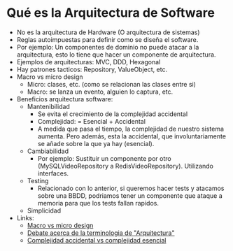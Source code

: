 # Qué es la Arquitectura de Software

* No es la arquitectura de Hardware (O arquitectura de sistemas)
* Reglas autoimpuestas para definir como se diseña el software.
* Por ejemplo: Un componentes de dominio no puede atacar a la arquitectura, esto lo tiene que hacer un componente de arquitectura.
* Ejemplos de arquitecturas: MVC, DDD, Hexagonal
* Hay patrones tacticos: Repository, ValueObject, etc.
* Macro vs micro design
  * Micro: clases, etc. (como se relacionan las clases entre si)
  * Macro: se lanza un evento, alguien lo captura, etc.
* Beneficios arquitectura software:
  * Mantenibilidad
    * Se evita el crecimiento de la complejidad accidental
    * Complejidad: = Esencial + Accidental
    * A medida que pasa el tiempo, la complejidad de nuestro sistema aumenta. Pero además, esta la accidental, que involuntariamente se añade sobre la que ya hay (esencial). 
  * Cambiabilidad
    * Por ejemplo: Sustituir un componente por otro (MySQLVideoRepository a RedisVideoRepository). Utilizando interfaces.
  * Testing
    * Relacionado con lo anterior, si queremos hacer tests y atacamos sobre una BBDD, podriamos tener un componente que ataque a memoria para que los tests fallan rapidos.
  * Simplicidad
* Links:
  * [Macro vs micro design](https://codurance.com/2015/05/12/does-tdd-lead-to-good-design/)
  * [Debate acerca de la terminologia de "Arquitectura"](https://twitter.com/mathiasverraes/status/939096131744817153)
  * [Complejidad accidental vs complejidad esencial](https://en.wikipedia.org/wiki/No_Silver_Bullet)
